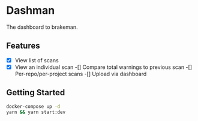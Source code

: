 # Dashman

The dashboard to brakeman.

## Features

-[x] View list of scans
-[x] View an individual scan
-[] Compare total warnings to previous scan
-[] Per-repo/per-project scans
-[] Upload via dashboard

## Getting Started

```sh
docker-compose up -d
yarn && yarn start:dev
```
